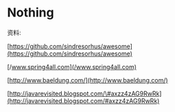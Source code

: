 # Nothing

资料:

[https://github.com/sindresorhus/awesome](https://github.com/sindresorhus/awesome)

[/www.spring4all.com](/www.spring4all.com)

[http://www.baeldung.com/](http://www.baeldung.com/)

[http://javarevisited.blogspot.com/\#axzz4zAG9RwRk](http://javarevisited.blogspot.com/#axzz4zAG9RwRk)



